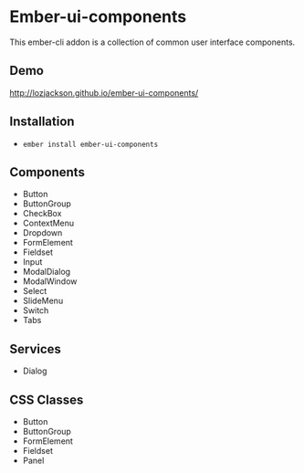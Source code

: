 # Ember-ui-components

This ember-cli addon is a collection of common user interface components.

## Demo

http://lozjackson.github.io/ember-ui-components/

## Installation

* `ember install ember-ui-components`

## Components

* Button
* ButtonGroup
* CheckBox
* ContextMenu
* Dropdown
* FormElement
* Fieldset
* Input
* ModalDialog
* ModalWindow
* Select
* SlideMenu
* Switch
* Tabs


## Services

* Dialog

## CSS Classes

* Button
* ButtonGroup
* FormElement
* Fieldset
* Panel
